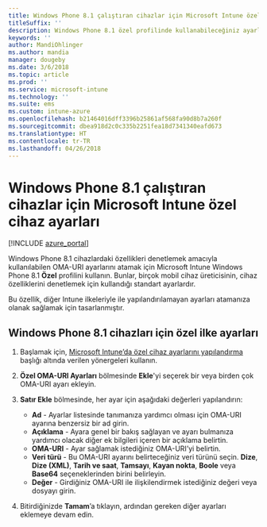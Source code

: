 ```yaml
---
title: Windows Phone 8.1 çalıştıran cihazlar için Microsoft Intune özel ayarları
titleSuffix: ''
description: Windows Phone 8.1 özel profilinde kullanabileceğiniz ayarlar hakkında bilgi edinin.
keywords: ''
author: MandiOhlinger
ms.author: mandia
manager: dougeby
ms.date: 3/6/2018
ms.topic: article
ms.prod: ''
ms.service: microsoft-intune
ms.technology: ''
ms.suite: ems
ms.custom: intune-azure
ms.openlocfilehash: b21464016dff3396b25861af568fa90d8b7a260f
ms.sourcegitcommit: dbea918d2c0c335b2251fea18d7341340eafd673
ms.translationtype: HT
ms.contentlocale: tr-TR
ms.lasthandoff: 04/26/2018
---
```

# <a name="microsoft-intune-custom-device-settings-for-devices-running-windows-phone-81"></a>Windows Phone 8.1 çalıştıran cihazlar için Microsoft Intune özel cihaz ayarları

[!INCLUDE [azure_portal](./includes/azure_portal.md)]

Windows Phone 8.1 cihazlardaki özellikleri denetlemek amacıyla kullanılabilen OMA-URI ayarlarını atamak için Microsoft Intune Windows Phone 8.1 **Özel** profilini kullanın. Bunlar, birçok mobil cihaz üreticisinin, cihaz özelliklerini denetlemek için kullandığı standart ayarlardır.

Bu özellik, diğer Intune ilkeleriyle ile yapılandırılamayan ayarları atamanıza olanak sağlamak için tasarlanmıştır.

## <a name="custom-policy-settings-for-windows-phone-81-devices"></a>Windows Phone 8.1 cihazları için özel ilke ayarları

1. Başlamak için, [Microsoft Intune’da özel cihaz ayarlarını yapılandırma](custom-settings-configure.md) başlığı altında verilen yönergeleri kullanın.
2. **Özel OMA-URI Ayarları** bölmesinde **Ekle**'yi seçerek bir veya birden çok OMA-URI ayarı ekleyin.
3. **Satır Ekle** bölmesinde, her ayar için aşağıdaki değerleri yapılandırın:
    - **Ad** - Ayarlar listesinde tanımanıza yardımcı olması için OMA-URI ayarına benzersiz bir ad girin.
    - **Açıklama** - Ayara genel bir bakış sağlayan ve ayarı bulmanıza yardımcı olacak diğer ek bilgileri içeren bir açıklama belirtin.
    - **OMA-URI** - Ayar sağlamak istediğiniz OMA-URI’yi belirtin.
    - **Veri türü** - Bu OMA-URI ayarını belirteceğiniz veri türünü seçin. **Dize**, **Dize (XML)**, **Tarih ve saat**, **Tamsayı**, **Kayan nokta**, **Boole** veya **Base64** seçeneklerinden birini belirleyin.
    - **Değer** - Girdiğiniz OMA-URI ile ilişkilendirmek istediğiniz değeri veya dosyayı girin.

4. Bitirdiğinizde **Tamam**’a tıklayın, ardından gereken diğer ayarları eklemeye devam edin.
